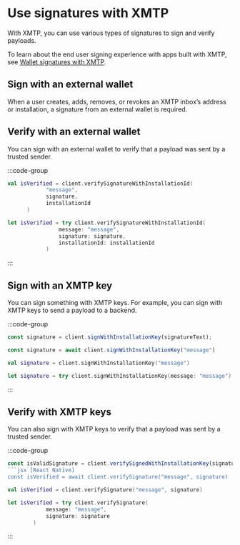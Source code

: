 # Use signatures with XMTP

With XMTP, you can use various types of signatures to sign and verify payloads.

To learn about the end user signing experience with apps built with XMTP, see [Wallet signatures with XMTP](/protocol/signatures).

## Sign with an external wallet

When a user creates, adds, removes, or revokes an XMTP inbox’s address or installation, a signature from an external wallet is required.

## Verify with an external wallet

 You can sign with an external wallet to verify that a payload was sent by a trusted sender. 

:::code-group

```kotlin [Kotlin]
val isVerified = client.verifySignatureWithInstallationId(
            "message", 
            signature, 
            installationId
      )
```

```swift [Swift]
let isVerified = try client.verifySignatureWithInstallationId(
                message: "message",
                signature: signature,
                installationId: installationId
            )
```

:::

## Sign with an XMTP key

You can sign something with XMTP keys. For example, you can sign with XMTP keys to send a payload to a backend.

:::code-group

```js [Node]
const signature = client.signWithInstallationKey(signatureText);
```

```jsx [React Native]
const signature = await client.signWithInstallationKey("message")
```

```kotlin [Kotlin]
val signature = client.signWithInstallationKey("message")
```

```swift [Swift]
let signature = try client.signWithInstallationKey(message: "message")
```

:::

## Verify with XMTP keys

 You can also sign with XMTP keys to verify that a payload was sent by a trusted sender. 

:::code-group

```js [Node]
const isValidSignature = client.verifySignedWithInstallationKey(signatureText, signature);
```jsx [React Native]
const isVerified = await client.verifySignature("message", signature)
```

```kotlin [Kotlin]
val isVerified = client.verifySignature("message", signature)
```

```swift [Swift]
let isVerified = try client.verifySignature(
            message: "message", 
            signature: signature
        )

```

:::
